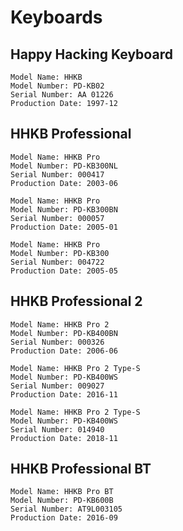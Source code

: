 # Keyboards

## Happy Hacking Keyboard

```
Model Name: HHKB
Model Number: PD-KB02
Serial Number: AA 01226
Production Date: 1997-12
```

## HHKB Professional

```
Model Name: HHKB Pro
Model Number: PD-KB300NL
Serial Number: 000417
Production Date: 2003-06
```

```
Model Name: HHKB Pro
Model Number: PD-KB300BN
Serial Number: 000057
Production Date: 2005-01
```

```
Model Name: HHKB Pro
Model Number: PD-KB300
Serial Number: 004722
Production Date: 2005-05
```

## HHKB Professional 2

```
Model Name: HHKB Pro 2
Model Number: PD-KB400BN
Serial Number: 000326
Production Date: 2006-06
```

```
Model Name: HHKB Pro 2 Type-S
Model Number: PD-KB400WS
Serial Number: 009027
Production Date: 2016-11
```

```
Model Name: HHKB Pro 2 Type-S
Model Number: PD-KB400WS
Serial Number: 014940
Production Date: 2018-11
```

## HHKB Professional BT

```
Model Name: HHKB Pro BT
Model Number: PD-KB600B
Serial Number: AT9L003105
Production Date: 2016-09
```
